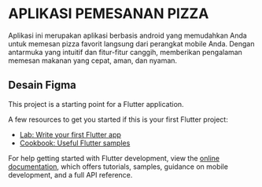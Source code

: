 # APLIKASI PEMESANAN PIZZA

Aplikasi ini merupakan aplikasi berbasis android yang memudahkan Anda untuk memesan pizza favorit langsung dari perangkat mobile Anda. Dengan antarmuka yang intuitif dan fitur-fitur canggih, memberikan pengalaman memesan makanan yang cepat, aman, dan nyaman.

## Desain Figma


This project is a starting point for a Flutter application.

A few resources to get you started if this is your first Flutter project:

- [Lab: Write your first Flutter app](https://docs.flutter.dev/get-started/codelab)
- [Cookbook: Useful Flutter samples](https://docs.flutter.dev/cookbook)

For help getting started with Flutter development, view the
[online documentation](https://docs.flutter.dev/), which offers tutorials,
samples, guidance on mobile development, and a full API reference.
